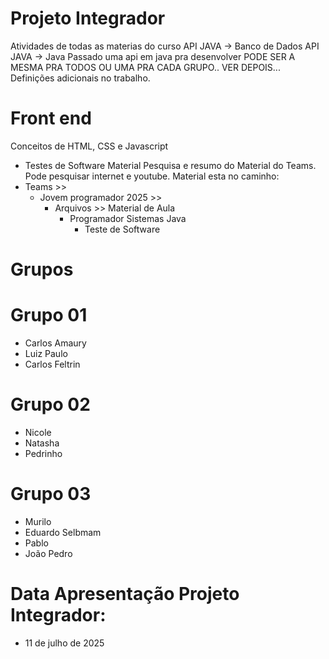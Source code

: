 # Projeto Integrador
Atividades de todas as materias do curso
API JAVA -> Banco de Dados
API JAVA -> Java
Passado uma api em java pra desenvolver
PODE SER A MESMA PRA TODOS OU UMA PRA CADA GRUPO..
VER DEPOIS...
Definições adicionais no trabalho.

# Front end
Conceitos de HTML, CSS e Javascript

* Testes de Software
Material Pesquisa e resumo do Material do Teams.
Pode pesquisar internet e youtube.
Material esta no caminho:
* Teams >> 
   * Jovem programador 2025 >> 
     * Arquivos >> Material de Aula 
       * Programador Sistemas Java
         * Teste de Software
# Grupos
# Grupo 01
* Carlos Amaury
* Luiz Paulo
* Carlos Feltrin

# Grupo 02
* Nicole
* Natasha
* Pedrinho 

# Grupo 03
* Murilo
* Eduardo Selbmam
* Pablo
* João Pedro

# Data Apresentação Projeto Integrador:
* 11 de julho de 2025